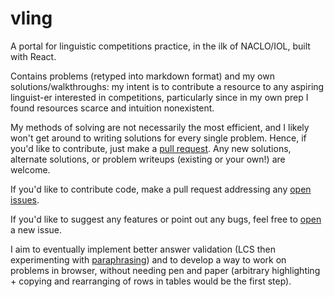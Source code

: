 # vling

A portal for linguistic competitions practice, in the ilk of NACLO/IOL, built with React. 

Contains problems (retyped into markdown format) and my own solutions/walkthroughs: my intent is to contribute a resource to any aspiring linguist-er interested in competitions, particularly since in my own prep I found resources scarce and intuition nonexistent. 

My methods of solving are not necessarily the most efficient, and I likely won't get around to writing solutions for every single problem. Hence, if you'd like to contribute, just make a [pull request](https://github.com/blobotic/vling/pulls). Any new solutions, alternate solutions, or problem writeups (existing or your own!) are welcome. 

If you'd like to contribute code, make a pull request addressing any [open issues](https://github.com/blobotic/vling/issues).

If you'd like to suggest any features or point out any bugs, feel free to [open](https://github.com/blobotic/vling/issues/new) a new issue. 

I aim to eventually implement better answer validation (LCS then experimenting with [paraphrasing](https://en.wikipedia.org/wiki/Paraphrasing_(computational_linguistics))) and to develop a way to work on problems in browser, without needing pen and paper (arbitrary highlighting + copying and rearranging of rows in tables would be the first step). 
